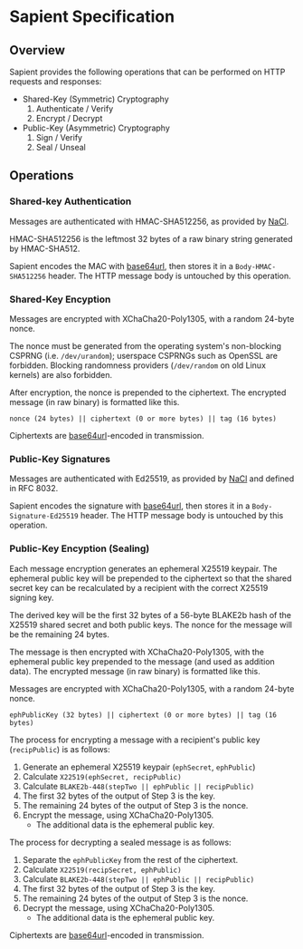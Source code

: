 # Sapient Specification

## Overview

Sapient provides the following operations that can be performed on HTTP
requests and responses:

* Shared-Key (Symmetric) Cryptography
    1. Authenticate / Verify
    2. Encrypt / Decrypt
* Public-Key (Asymmetric) Cryptography
    1. Sign / Verify
    2. Seal / Unseal

## Operations

### Shared-key Authentication

Messages are authenticated with HMAC-SHA512256, as provided by [NaCl](http://nacl.cr.yp.to).

HMAC-SHA512256 is the leftmost 32 bytes of a raw binary string generated by HMAC-SHA512.

Sapient encodes the MAC with [base64url](https://tools.ietf.org/html/rfc4648#page-7), then
stores it in a `Body-HMAC-SHA512256` header. The HTTP message body is untouched by this
operation.

### Shared-Key Encyption

Messages are encrypted with XChaCha20-Poly1305, with a random 24-byte nonce.

The nonce must be generated from the operating system's non-blocking CSPRNG
(i.e. `/dev/urandom`); userspace CSPRNGs such as OpenSSL are forbidden. Blocking
randomness providers (`/dev/random` on old Linux kernels) are also forbidden.

After encryption, the nonce is prepended to the ciphertext. The encrypted
message (in raw binary) is formatted like this.

    nonce (24 bytes) || ciphertext (0 or more bytes) || tag (16 bytes)

Ciphertexts are [base64url](https://tools.ietf.org/html/rfc4648#page-7)-encoded
in transmission.

### Public-Key Signatures

Messages are authenticated with Ed25519, as provided by [NaCl](http://nacl.cr.yp.to)
and defined in RFC 8032.

Sapient encodes the signature with [base64url](https://tools.ietf.org/html/rfc4648#page-7), then
stores it in a `Body-Signature-Ed25519` header. The HTTP message body is untouched by this
operation.

### Public-Key Encyption (Sealing)

Each message encryption generates an ephemeral X25519 keypair. The ephemeral public
key will be prepended to the ciphertext so that the shared secret key can be
recalculated by a recipient with the correct X25519 signing key.

The derived key will be the first 32 bytes of a 56-byte BLAKE2b hash
of the X25519 shared secret and both public keys. The nonce for the message will be
the remaining 24 bytes.

The message is then encrypted with XChaCha20-Poly1305, with the ephemeral public key
prepended to the message (and used as addition data). The encrypted message (in raw
binary) is formatted like this.

Messages are encrypted with XChaCha20-Poly1305, with a random 24-byte nonce.

    ephPublicKey (32 bytes) || ciphertext (0 or more bytes) || tag (16 bytes)

The process for encrypting a message with a recipient's public key (`recipPublic`) is
as follows:

1. Generate an ephemeral X25519 keypair (`ephSecret`, `ephPublic`)
2. Calculate `X22519(ephSecret, recipPublic)`
3. Calculate `BLAKE2b-448(stepTwo || ephPublic || recipPublic)`
4. The first 32 bytes of the output of Step 3 is the key.
5. The remaining 24 bytes of the output of Step 3 is the nonce.
6. Encrypt the message, using XChaCha20-Poly1305.
   * The additional data is the ephemeral public key.

The process for decrypting a sealed message is as follows:

1. Separate the `ephPublicKey` from the rest of the ciphertext. 
2. Calculate `X22519(recipSecret, ephPublic)`
3. Calculate `BLAKE2b-448(stepTwo || ephPublic || recipPublic)`
4. The first 32 bytes of the output of Step 3 is the key.
5. The remaining 24 bytes of the output of Step 3 is the nonce.
6. Decrypt the message, using XChaCha20-Poly1305.
   * The additional data is the ephemeral public key.

Ciphertexts are [base64url](https://tools.ietf.org/html/rfc4648#page-7)-encoded
in transmission.
